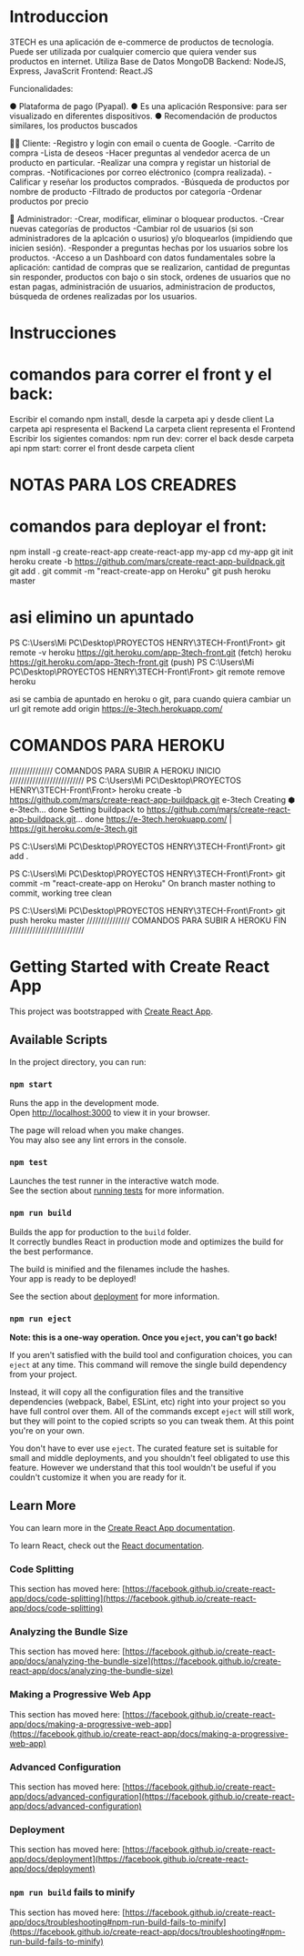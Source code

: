 # Introduccion
3TECH es una aplicación de e-commerce de productos de tecnología.
Puede ser utilizada por cualquier comercio que quiera vender sus productos en internet.
Utiliza Base de Datos MongoDB
Backend: NodeJS, Express, JavaScrit
Frontend: React.JS

Funcionalidades:

● Plataforma de pago (Pyapal).
● Es una aplicación Responsive: para ser visualizado en diferentes dispositivos.
● Recomendación de productos similares, los productos buscados

👨🏽 Cliente:
-Registro y login con email o cuenta de Google.
-Carrito de compra
-Lista de deseos
-Hacer preguntas al vendedor acerca de un producto en particular.
-Realizar una compra y registar un historial de compras.
-Notificaciones por correo eléctronico (compra realizada).
-Calificar y reseñar los productos comprados.
-Búsqueda de productos por nombre de producto
-Filtrado de productos por categoría
-Ordenar productos por precio

🎩 Administrador:
-Crear, modificar, eliminar o bloquear productos.
-Crear nuevas categorías de productos
-Cambiar rol de usuarios (si son administradores de la aplcación o usurios) y/o bloquearlos (impidiendo que inicien sesión).
-Responder a preguntas hechas por los usuarios sobre los productos.
-Acceso a un Dashboard con datos fundamentales sobre la aplicación: cantidad de compras que se realizarion, cantidad de preguntas sin responder, productos con bajo o sin stock, ordenes de usuarios que no estan pagas, administración de usuarios, administracion de productos, búsqueda de ordenes realizadas por los usuarios.


# Instrucciones


# comandos para correr el front y el back:
Escribir el comando npm install, desde la carpeta api y desde client
La carpeta api respresenta el Backend
La carpeta client representa el Frontend
Escribir los sigientes comandos:
npm run dev:  correr el back desde carpeta api
npm start:  correr el front desde carpeta client





# NOTAS PARA LOS CREADRES
# comandos para deployar el front:
npm install -g create-react-app
create-react-app my-app
cd my-app
git init
heroku create -b https://github.com/mars/create-react-app-buildpack.git
git add .
git commit -m "react-create-app on Heroku"
git push heroku master


# asi elimino un apuntado
PS C:\Users\Mi PC\Desktop\PROYECTOS HENRY\3TECH-Front\Front> git remote -v
heroku  https://git.heroku.com/app-3tech-front.git (fetch)
heroku  https://git.heroku.com/app-3tech-front.git (push)
PS C:\Users\Mi PC\Desktop\PROYECTOS HENRY\3TECH-Front\Front> git remote remove heroku


asi se cambia de apuntado en heroku o git, para cuando quiera cambiar un url
git remote add origin https://e-3tech.herokuapp.com/
 # COMANDOS PARA HEROKU
///////////////  COMANDOS PARA SUBIR A HEROKU INICIO  //////////////////////////
PS C:\Users\Mi PC\Desktop\PROYECTOS HENRY\3TECH-Front\Front> heroku create -b https://github.com/mars/create-react-app-buildpack.git e-3tech
Creating ⬢ e-3tech... done
Setting buildpack to https://github.com/mars/create-react-app-buildpack.git... done
https://e-3tech.herokuapp.com/ | https://git.heroku.com/e-3tech.git

PS C:\Users\Mi PC\Desktop\PROYECTOS HENRY\3TECH-Front\Front> git add .    

PS C:\Users\Mi PC\Desktop\PROYECTOS HENRY\3TECH-Front\Front> git commit -m "react-create-app on Heroku"
On branch master
nothing to commit, working tree clean

PS C:\Users\Mi PC\Desktop\PROYECTOS HENRY\3TECH-Front\Front> git push heroku master
///////////////  COMANDOS PARA SUBIR A HEROKU FIN  //////////////////////////
# Getting Started with Create React App

This project was bootstrapped with [Create React App](https://github.com/facebook/create-react-app).

## Available Scripts

In the project directory, you can run:

### `npm start`

Runs the app in the development mode.\
Open [http://localhost:3000](http://localhost:3000) to view it in your browser.

The page will reload when you make changes.\
You may also see any lint errors in the console.

### `npm test`

Launches the test runner in the interactive watch mode.\
See the section about [running tests](https://facebook.github.io/create-react-app/docs/running-tests) for more information.

### `npm run build`

Builds the app for production to the `build` folder.\
It correctly bundles React in production mode and optimizes the build for the best performance.

The build is minified and the filenames include the hashes.\
Your app is ready to be deployed!

See the section about [deployment](https://facebook.github.io/create-react-app/docs/deployment) for more information.

### `npm run eject`

**Note: this is a one-way operation. Once you `eject`, you can't go back!**

If you aren't satisfied with the build tool and configuration choices, you can `eject` at any time. This command will remove the single build dependency from your project.

Instead, it will copy all the configuration files and the transitive dependencies (webpack, Babel, ESLint, etc) right into your project so you have full control over them. All of the commands except `eject` will still work, but they will point to the copied scripts so you can tweak them. At this point you're on your own.

You don't have to ever use `eject`. The curated feature set is suitable for small and middle deployments, and you shouldn't feel obligated to use this feature. However we understand that this tool wouldn't be useful if you couldn't customize it when you are ready for it.

## Learn More

You can learn more in the [Create React App documentation](https://facebook.github.io/create-react-app/docs/getting-started).

To learn React, check out the [React documentation](https://reactjs.org/).

### Code Splitting

This section has moved here: [https://facebook.github.io/create-react-app/docs/code-splitting](https://facebook.github.io/create-react-app/docs/code-splitting)

### Analyzing the Bundle Size

This section has moved here: [https://facebook.github.io/create-react-app/docs/analyzing-the-bundle-size](https://facebook.github.io/create-react-app/docs/analyzing-the-bundle-size)

### Making a Progressive Web App

This section has moved here: [https://facebook.github.io/create-react-app/docs/making-a-progressive-web-app](https://facebook.github.io/create-react-app/docs/making-a-progressive-web-app)

### Advanced Configuration

This section has moved here: [https://facebook.github.io/create-react-app/docs/advanced-configuration](https://facebook.github.io/create-react-app/docs/advanced-configuration)

### Deployment

This section has moved here: [https://facebook.github.io/create-react-app/docs/deployment](https://facebook.github.io/create-react-app/docs/deployment)

### `npm run build` fails to minify

This section has moved here: [https://facebook.github.io/create-react-app/docs/troubleshooting#npm-run-build-fails-to-minify](https://facebook.github.io/create-react-app/docs/troubleshooting#npm-run-build-fails-to-minify)
